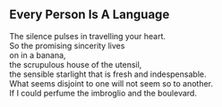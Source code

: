 Every Person Is A Language
--------------------------
The silence pulses in travelling your heart.  
So the promising sincerity lives  
on in a banana,  
the scrupulous house of the utensil,  
the sensible starlight that is fresh and indespensable.  
What seems disjoint to one will not seem so to another.  
If I could perfume the imbroglio and the boulevard.  
